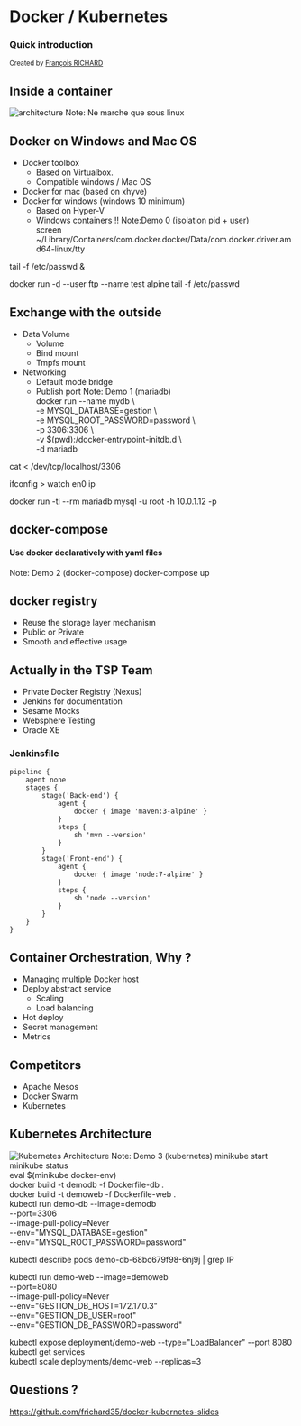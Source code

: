 <!-- EDIT in UTF-8 -->

# Docker / Kubernetes
### Quick introduction 
<small>Created by <a href="">François RICHARD</a></small>



## Inside a container
![architecture](prez/img/architecture.jpg "docker image")
Note: Ne marche que sous linux


## Docker on Windows and Mac OS
* Docker toolbox
  * Based on Virtualbox.
  * Compatible windows / Mac OS
* Docker for mac (based on xhyve)
* Docker for windows (windows 10 minimum)
  * Based on Hyper-V
  * Windows containers !!
Note:Demo 0 (isolation pid + user)  
screen ~/Library/Containers/com.docker.docker/Data/com.docker.driver.amd64-linux/tty
  
tail -f /etc/passwd &

docker run -d --user ftp --name test alpine tail -f /etc/passwd



## Exchange with the outside
* Data Volume
  * Volume
  * Bind mount
  * Tmpfs mount
* Networking
  * Default mode bridge
  * Publish port
Note:
Demo 1 (mariadb)  
docker run --name mydb \  
-e MYSQL_DATABASE=gestion \  
-e MYSQL_ROOT_PASSWORD=password \  
-p 3306:3306 \  
-v $(pwd):/docker-entrypoint-initdb.d \  
-d mariadb  

cat < /dev/tcp/localhost/3306

ifconfig > watch en0 ip

docker run -ti --rm mariadb mysql -u root -h 10.0.1.12 -p



## docker-compose
#### Use docker declaratively with yaml files
Note: Demo 2 (docker-compose)
docker-compose up



## docker registry
* Reuse the storage layer mechanism
* Public or Private
* Smooth and effective usage



## Actually in the TSP Team
* Private Docker Registry (Nexus)
* Jenkins for documentation
* Sesame Mocks
* Websphere Testing
* Oracle XE



### Jenkinsfile
```
pipeline {
    agent none
    stages {
        stage('Back-end') {
            agent {
                docker { image 'maven:3-alpine' }
            }
            steps {
                sh 'mvn --version'
            }
        }
        stage('Front-end') {
            agent {
                docker { image 'node:7-alpine' }
            }
            steps {
                sh 'node --version'
            }
        }
    }
}
```
<!-- .element: class="stretch" -->



## Container Orchestration, Why ?
* Managing multiple Docker host
* Deploy abstract service
  * Scaling
  * Load balancing
* Hot deploy
* Secret management
* Metrics



## Competitors
* Apache Mesos
* Docker Swarm
* Kubernetes



## Kubernetes Architecture
![Kubernetes Architecture](prez/img/kubernetes3.jpg "k")
Note: Demo 3 (kubernetes)
minikube start  
minikube status  
eval $(minikube docker-env)  
docker build -t demodb -f Dockerfile-db .  
docker build -t demoweb -f Dockerfile-web .  
kubectl run demo-db --image=demodb \
--port=3306 \
--image-pull-policy=Never \
--env="MYSQL_DATABASE=gestion" \
--env="MYSQL_ROOT_PASSWORD=password"  
  
kubectl describe pods demo-db-68bc679f98-6nj9j | grep IP  
  
kubectl run demo-web --image=demoweb \
--port=8080 \
--image-pull-policy=Never \
--env="GESTION_DB_HOST=172.17.0.3" \
--env="GESTION_DB_USER=root" \
--env="GESTION_DB_PASSWORD=password"  
  
kubectl expose deployment/demo-web --type="LoadBalancer" --port 8080  
kubectl get services  
kubectl scale deployments/demo-web --replicas=3  



## Questions ?
https://github.com/frichard35/docker-kubernetes-slides
